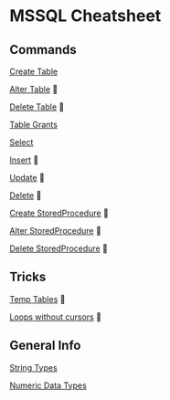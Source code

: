 # MSSQL Cheatsheet
## Commands
[Create Table](CreateTable.md)

[Alter Table](AlterTable.md) :construction_worker:

[Delete Table](DeleteTable.md) :construction_worker:

[Table Grants](TableGrants.md)

[Select](Select.md)

[Insert](Insert.md) :construction_worker:

[Update](Update.md) :construction_worker:

[Delete](Delete.md) :construction_worker:

[Create StoredProcedure](CreateStoredProcedure.md) :construction_worker:

[Alter StoredProcedure](AlterStoredProcedure.md) :construction_worker:

[Delete StoredProcedure](DeleteStoredProcedure.md) :construction_worker:

## Tricks
[Temp Tables](TempTables.md) :construction_worker:

[Loops without cursors](LoopWithoutCursor.md) :construction_worker:

## General Info
[String Types](StringTypes.md)

[Numeric Data Types](NumericDataTypes.md)
